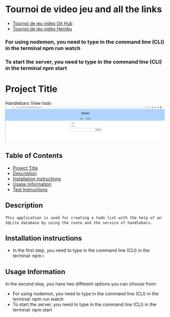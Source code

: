 # Tournoi de video jeu and all the links
* [Tournoi de jeu video Git Hub](https://github.com/MiguelJerome/Jeu-video-tournoi)
* [Tournoi de jeu video Heroku](https://warm-river-83946.herokuapp.com/)



### For using nodemon, you need to type in the command line (CLI) in the terminal    npm run watch
### To start the server, you need to type in the command line (CLI) in the terminal   npm start

# Project Title
Handlebars View todo
![Employee Tracker](./img/Screenshot%202022-10-25%20143106.png) 

## Table of Contents
* [Project Title](#Project-Title)
* [Description](#Description)
* [Installation instructions](#Installation-instructions)
* [Usage Information](#Usage-Information)
* [Test Instructions](#Test-Instructions)


## Description
    This application is used for creating a todo list with the help of an SQLite database by using the route and the service of handlebars.
## Installation instructions
* In the first step, you need to type in the command line (CLI) in the terminal:    npm i
## Usage Information
In the second step, you have two different options you can choose from:
* For using nodemon, you need to type in the command line (CLI) in the terminal:    npm run watch
* To start the server, you need to type in the command line (CLI) in the terminal:   npm start